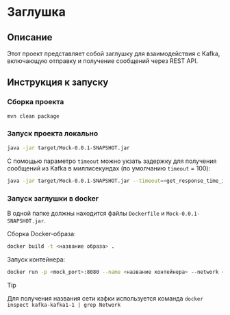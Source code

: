 # Заглушка
## Описание

Этот проект представляет собой заглушку для взаимодействия с Kafka, включающую отправку и получение сообщений через REST API.

## Инструкция к запуску

### Сборка проекта

```bash
mvn clean package
```

### Запуск проекта локально

```bash
java -jar target/Mock-0.0.1-SNAPSHOT.jar
```

С помощью параметро `timeout`  можно укзать задержку для получения сообщений из Kafka в миллисекундах (по умолчанию `timeout` = 100):

```bash
java -jar target/Mock-0.0.1-SNAPSHOT.jar --timeout=<get_response_time_in_milliseconds>
```

### Запуск заглушки в docker

В одной папке должны находится файлы `Dockerfile` и `Mock-0.0.1-SNAPSHOT.jar`.

Сборка Docker-образа:

```bash
docker build -t <название образа> .
```

Запуск контейнера:

```bash
docker run -p <mock_port>:8080 --name <название контейнера> --network <название сети кафки> -e spring.kafka.bootstrap-servers=<kafka_ip>:<kafka_port> -e timeout=<get_response_time_in_milliseconds> -e kafka.topic=<topic_name> <название образа>
```

> [!TIP]
> Для получения названия сети кафки используется команда `docker inspect kafka-kafka1-1 | grep Network`

